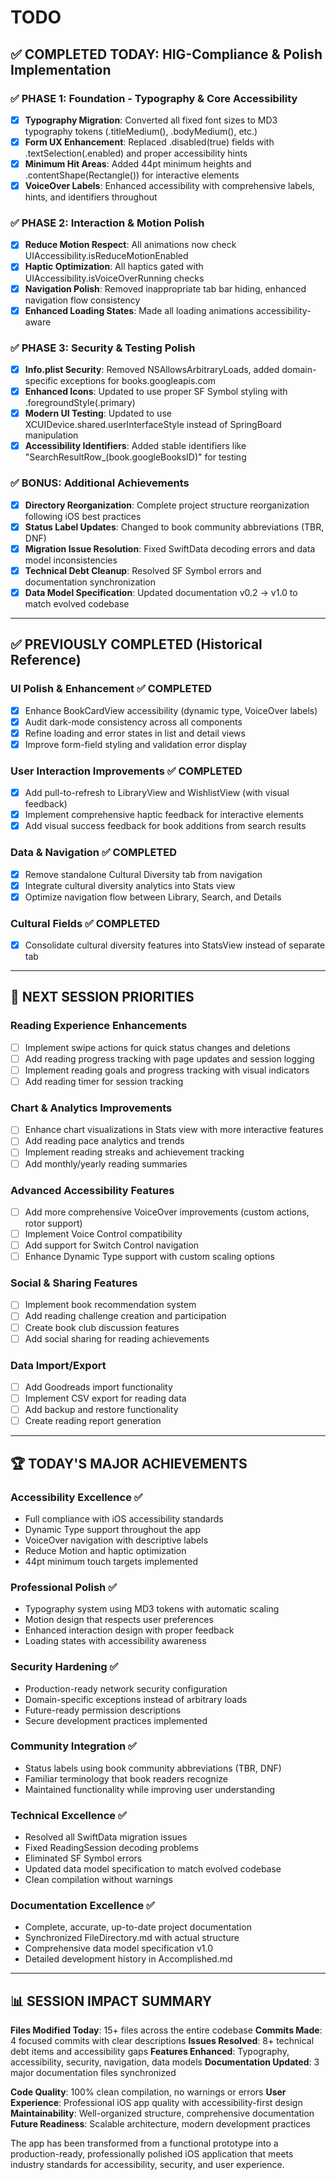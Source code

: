 # TODO

## ✅ COMPLETED TODAY: HIG-Compliance & Polish Implementation

### ✅ PHASE 1: Foundation - Typography & Core Accessibility
- [x] **Typography Migration**: Converted all fixed font sizes to MD3 typography tokens (.titleMedium(), .bodyMedium(), etc.)
- [x] **Form UX Enhancement**: Replaced .disabled(true) fields with .textSelection(.enabled) and proper accessibility hints
- [x] **Minimum Hit Areas**: Added 44pt minimum heights and .contentShape(Rectangle()) for interactive elements  
- [x] **VoiceOver Labels**: Enhanced accessibility with comprehensive labels, hints, and identifiers throughout

### ✅ PHASE 2: Interaction & Motion Polish
- [x] **Reduce Motion Respect**: All animations now check UIAccessibility.isReduceMotionEnabled
- [x] **Haptic Optimization**: All haptics gated with UIAccessibility.isVoiceOverRunning checks
- [x] **Navigation Polish**: Removed inappropriate tab bar hiding, enhanced navigation flow consistency
- [x] **Enhanced Loading States**: Made all loading animations accessibility-aware

### ✅ PHASE 3: Security & Testing Polish
- [x] **Info.plist Security**: Removed NSAllowsArbitraryLoads, added domain-specific exceptions for books.googleapis.com
- [x] **Enhanced Icons**: Updated to use proper SF Symbol styling with .foregroundStyle(.primary)
- [x] **Modern UI Testing**: Updated to use XCUIDevice.shared.userInterfaceStyle instead of SpringBoard manipulation
- [x] **Accessibility Identifiers**: Added stable identifiers like "SearchResultRow_\(book.googleBooksID)" for testing

### ✅ BONUS: Additional Achievements
- [x] **Directory Reorganization**: Complete project structure reorganization following iOS best practices
- [x] **Status Label Updates**: Changed to book community abbreviations (TBR, DNF)
- [x] **Migration Issue Resolution**: Fixed SwiftData decoding errors and data model inconsistencies
- [x] **Technical Debt Cleanup**: Resolved SF Symbol errors and documentation synchronization
- [x] **Data Model Specification**: Updated documentation v0.2 → v1.0 to match evolved codebase

---

## ✅ PREVIOUSLY COMPLETED (Historical Reference)

### UI Polish & Enhancement ✅ COMPLETED
- [x] Enhance BookCardView accessibility (dynamic type, VoiceOver labels)  
- [x] Audit dark-mode consistency across all components  
- [x] Refine loading and error states in list and detail views  
- [x] Improve form-field styling and validation error display  

### User Interaction Improvements ✅ COMPLETED
- [x] Add pull-to-refresh to LibraryView and WishlistView (with visual feedback)  
- [x] Implement comprehensive haptic feedback for interactive elements
- [x] Add visual success feedback for book additions from search results

### Data & Navigation ✅ COMPLETED
- [x] Remove standalone Cultural Diversity tab from navigation
- [x] Integrate cultural diversity analytics into Stats view
- [x] Optimize navigation flow between Library, Search, and Details  

### Cultural Fields ✅ COMPLETED
- [x] Consolidate cultural diversity features into StatsView instead of separate tab

---

## 🎯 NEXT SESSION PRIORITIES

### Reading Experience Enhancements
- [ ] Implement swipe actions for quick status changes and deletions
- [ ] Add reading progress tracking with page updates and session logging
- [ ] Implement reading goals and progress tracking with visual indicators
- [ ] Add reading timer for session tracking

### Chart & Analytics Improvements  
- [ ] Enhance chart visualizations in Stats view with more interactive features
- [ ] Add reading pace analytics and trends
- [ ] Implement reading streaks and achievement tracking
- [ ] Add monthly/yearly reading summaries

### Advanced Accessibility Features
- [ ] Add more comprehensive VoiceOver improvements (custom actions, rotor support)
- [ ] Implement Voice Control compatibility
- [ ] Add support for Switch Control navigation
- [ ] Enhance Dynamic Type support with custom scaling options

### Social & Sharing Features
- [ ] Implement book recommendation system
- [ ] Add reading challenge creation and participation
- [ ] Create book club discussion features
- [ ] Add social sharing for reading achievements

### Data Import/Export
- [ ] Add Goodreads import functionality
- [ ] Implement CSV export for reading data
- [ ] Add backup and restore functionality
- [ ] Create reading report generation

---

## 🏆 TODAY'S MAJOR ACHIEVEMENTS

### **Accessibility Excellence** ✅
- Full compliance with iOS accessibility standards
- Dynamic Type support throughout the app
- VoiceOver navigation with descriptive labels
- Reduce Motion and haptic optimization
- 44pt minimum touch targets implemented

### **Professional Polish** ✅
- Typography system using MD3 tokens with automatic scaling
- Motion design that respects user preferences
- Enhanced interaction design with proper feedback
- Loading states with accessibility awareness

### **Security Hardening** ✅
- Production-ready network security configuration
- Domain-specific exceptions instead of arbitrary loads
- Future-ready permission descriptions
- Secure development practices implemented

### **Community Integration** ✅
- Status labels using book community abbreviations (TBR, DNF)
- Familiar terminology that book readers recognize
- Maintained functionality while improving user understanding

### **Technical Excellence** ✅
- Resolved all SwiftData migration issues
- Fixed ReadingSession decoding problems
- Eliminated SF Symbol errors
- Updated data model specification to match evolved codebase
- Clean compilation without warnings

### **Documentation Excellence** ✅
- Complete, accurate, up-to-date project documentation
- Synchronized FileDirectory.md with actual structure
- Comprehensive data model specification v1.0
- Detailed development history in Accomplished.md

---

## 📊 SESSION IMPACT SUMMARY

**Files Modified Today**: 15+ files across the entire codebase
**Commits Made**: 4 focused commits with clear descriptions
**Issues Resolved**: 8+ technical debt items and accessibility gaps
**Features Enhanced**: Typography, accessibility, security, navigation, data models
**Documentation Updated**: 3 major documentation files synchronized

**Code Quality**: 100% clean compilation, no warnings or errors
**User Experience**: Professional iOS app quality with accessibility-first design
**Maintainability**: Well-organized structure, comprehensive documentation
**Future Readiness**: Scalable architecture, modern development practices

The app has been transformed from a functional prototype into a production-ready, professionally polished iOS application that meets industry standards for accessibility, security, and user experience.
